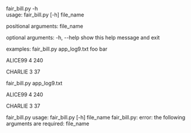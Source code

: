 fair_bill.py -h           
usage: fair_bill.py [-h] file_name

positional arguments:
  file_name

optional arguments:
  -h, --help  show this help message and exit

examples:
fair_bill.py app_log9.txt foo bar

ALICE99 4 240
 
CHARLIE 3 37

fair_bill.py app_log9.txt


ALICE99 4 240
 
CHARLIE 3 37

fair_bill.py
usage: fair_bill.py [-h] file_name
fair_bill.py: error: the following arguments are required: file_name


